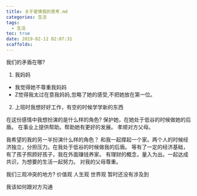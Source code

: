 ```yaml
---
title: 关于爱情我的思考.md
categories: 生活
tags:
  - 生活
toc: true
date: 2019-02-11 02:07:31
scaffolds:
---
```


我们的矛盾在哪?
1. 我妈妈
  - 我觉得她不尊重我妈妈
  - Z觉得我太过在意我妈妈,忽略了她的感受,不把她放在第一位。
2. 上班时我想好好工作，有空的时候学学新的东西 

在这份感情中我想扮演的是什么样的角色?
保护她，在她处于低谷的时候做她的后盾。
在事业上提供帮助。帮助她有更好的发展。
孝顺对方父母。

我希望的我的另一半扮演什么样的角色？
和我一起撑起一个家。两个人的时候经济独立，分担压力。在我处于低谷的时候做我的后盾。
等有了一定的经济基础，有了孩子照顾好孩子，我在外面赚钱养家。
有理财的概念，量入为出。一起达成共识，为想要的生活一起努力。
对我的父母尊重。

我们三观冲突的地方?
价值观 
人生观 
世界观 暂时还没有涉及到

我该如何跟对方沟通